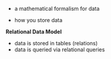 - a mathematical formalism for data

- how you store data

**Relational Data Model**
 - data is stored in tables (relations)
 - data is queried via relational queries